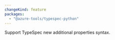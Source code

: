 ```yaml
---
changeKind: feature
packages:
  - "@azure-tools/typespec-python"
---
```


Support TypeSpec new additional properties syntax.